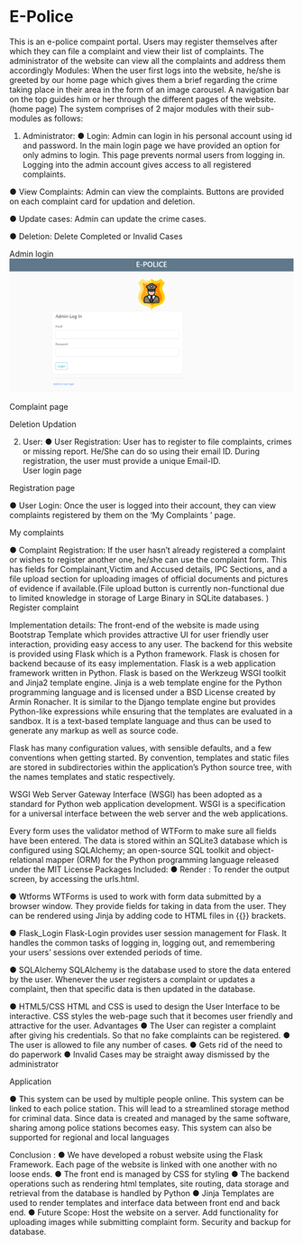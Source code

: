 # E-Police
This is an e-police compaint portal. Users may register themselves after which they can file a complaint and view their list of complaints. The administrator of the website can view all the complaints and address them accordingly
Modules:
When the user first logs into the website, he/she is greeted by our home page which gives them a brief regarding the crime taking place in their area in the form of an image carousel.
A navigation bar on the top guides him or her through the different pages of the website.
(home page)
The system comprises of 2 major modules with their sub-modules as follows:
1.	Administrator:
●	Login: Admin can login in his personal account using id and password. In the main login page we have provided an option for only admins to login. This page prevents normal users from logging in. Logging into the admin account gives access to  all registered complaints.

●	View Complaints: Admin can view the complaints. Buttons are provided on each complaint card for updation and deletion.

●	Update cases: Admin can update the crime cases.

●	Deletion: Delete Completed or Invalid Cases



Admin login
![Login](3.png)
 
Complaint page 






Deletion 
Updation
 









2.	User:
●	User Registration: User has to register to file complaints, crimes or missing report. He/She can do so using their email ID. During registration, the user must provide a unique Email-ID.  
User login page
 
Registration page
 
●	User Login: Once the user is logged into their account, they can view complaints registered by them on the ‘My Complaints ’ page. 





My complaints
 
●	Complaint Registration: If the user hasn’t  already registered a complaint or wishes to register another one, he/she can use the complaint form. This has fields for Complainant,Victim and Accused details, IPC Sections, and a file upload section for uploading images of official documents and pictures of evidence if available.(File upload button is currently non-functional due to limited knowledge in storage of Large Binary in SQLite databases.  )
Register complaint 

Implementation details:
The front-end of the website is made using Bootstrap Template which provides attractive UI for user friendly user interaction, providing easy access to any user.
The backend for this website is provided using Flask which is a Python  framework. Flask is chosen for backend because of its easy implementation.
Flask is a web application framework written in Python. Flask is based on the Werkzeug WSGI toolkit and Jinja2 template engine. Jinja is a web template engine for the Python programming language and is licensed under a BSD License created by Armin Ronacher. It is similar to the Django template engine but provides Python-like expressions while ensuring that the templates are evaluated in a sandbox. It is a text-based template language and thus can be used to generate any markup as well as source code.

 Flask has many configuration values, with sensible defaults, and a few conventions when getting started. By convention, templates and static files are stored in subdirectories within the application’s Python source tree, with the names templates and static respectively.

WSGI Web Server Gateway Interface (WSGI) has been adopted as a standard for Python web application development. WSGI is a specification for a universal interface between the web server and the web applications.

Every form uses the validator method of WTForm to make sure all fields have been entered. The data is stored within an SQLite3 database which is configured using SQLAlchemy; an open-source SQL toolkit and object-relational mapper (ORM) for the Python programming language released under the MIT License
Packages Included:
●	Render  :
 	To render the output screen, by accessing the urls.html.

●	Wtforms
WTForms is used to work with form data submitted by a browser window. They provide fields for taking in data from the user. They can be rendered using Jinja by adding code to HTML files in {{}} brackets.

●	Flask_Login
Flask-Login provides user session management for Flask. It handles the common tasks of logging in, logging out, and remembering your users’ sessions over extended periods of time.

●	SQLAlchemy
SQLAlchemy is the database used to store the data entered by the user. Whenever the user registers a complaint or updates a complaint, then that specific data is then updated in the database. 

●	HTML5/CSS
HTML and CSS is used to design the User Interface to be interactive. CSS styles the web-page such that it becomes user friendly and attractive for the user.
Advantages
●	The User can register a complaint after giving his credentials. So that no fake complaints can be registered.
●	 The user is allowed to file any number of cases. 
●	Gets rid of the need to do paperwork
●	Invalid Cases may be straight away dismissed by the administrator

Application	

●	This system can be used by  multiple people online. This system can be linked to each police station. This will lead to a streamlined storage method for criminal data. Since data is created and managed by the same software,  sharing among police stations becomes easy. This system can also be supported for regional and local languages

Conclusion :
●	We have developed a robust website using the Flask Framework. Each page of the website is linked with one another with no loose ends.
●	The front end is managed by CSS for styling
●	The backend operations such as rendering html templates,  site routing, data storage and retrieval from the database is handled by Python
●	Jinja Templates are used to render templates and interface data between front end and back end.
●	Future Scope:
Host the website on a server.
Add functionality for uploading images while submitting complaint form.
Security and backup for database.
